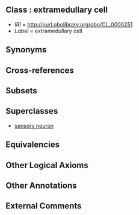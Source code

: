 
## Class : extramedullary cell

 * *IRI* = http://purl.obolibrary.org/obo/CL_0000251
 * *Label* = extramedullary cell

## Synonyms


## Cross-references


## Subsets


## Superclasses

 * [sensory neuron](../../CL/01/CL_0000101.md)

## Equivalencies


## Other Logical Axioms


## Other Annotations


## External Comments

